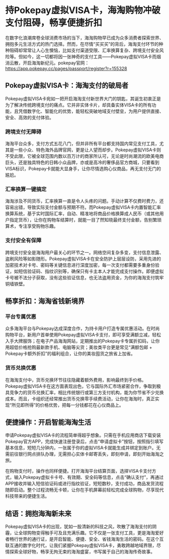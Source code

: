 # 持Pokepay虚拟VISA卡，海淘购物冲破支付阻碍，畅享便捷折扣

在数字化浪潮席卷全球消费市场的当下，海淘购物早已成为众多消费者探索世界、拥抱多元生活方式的热门选择。然而，在尽情“买买买”的背后，海淘支付环节的种种阻碍却常常让人心生懊恼，比如支付渠道受限、汇率换算复杂、跨境支付安全风险等。但如今，这一切都将因一张神奇的支付工具——Pokepay虚拟VISA卡而烟消云散，开启海淘新纪元。pokepay官网：<https://app.pokepay.cc/pages/passport/register?r=155328>

## **Pokepay虚拟VISA卡：海淘支付的破局者**

Pokepay虚拟VISA卡宛如一把开启海淘支付新世界大门的钥匙，其诞生初衷正是为了解决传统跨境支付的痛点。它并非实体卡片，却具备实体VISA卡的所有功能，且凭借数字化、智能化的优势，能轻松突破地域支付壁垒，为用户提供直接、安全、高效的支付体验。

### 跨境支付无障碍

海淘平台众多，支付方式五花八门，但并非所有平台都支持国内常见支付工具，尤其是一些小众、特色海外品牌官网，更是让人望而却步。Pokepay虚拟VISA卡则不受此限，它被全球范围内数以百万计的商家所认可，无论是时尚潮流的欧美电商巨头，还是独具特色的日韩小众品牌，亦或是高冷的奢侈品官方商城，只要看到VISA标识，Pokepay卡就能大显身手，让你尽情选购心仪商品，再无支付无门的尴尬。

### 汇率换算一键搞定

海淘涉及不同货币，汇率换算一直是令人头疼的问题。手动计算不仅费时费力，还容易出错，导致实际支付金额与预期不符。而Pokepay虚拟VISA卡内置智能汇率换算系统，基于实时国际汇率，自动、精准地将商品价格换算成人民币（或其他用户指定货币），让你在购物车结算时，就能一目了然知晓最终支付金额，告别繁琐算术，专注享受购物乐趣。

### 支付安全有保障

跨境支付安全是海淘用户最关心的环节之一。网络空间复杂多变，支付信息泄露、盗刷风险等如影随形。Pokepay虚拟VISA卡在安全防护上层层设防，采用先进的加密技术对卡号、密码等关键信息进行深度加密，每一次支付都需要多重身份验证，如短信验证码、指纹识别等，确保只有卡主本人才能完成支付操作。即便虚拟卡号被不法分子获取，没有这些验证信息，也无法盗用资金，为你的海淘支付筑牢铜墙铁壁。

## **畅享折扣：海淘省钱新境界**

### 平台专属优惠

众多海淘平台与Pokepay达成深度合作，为持卡用户打造专属优惠活动。在时尚购物平台，新用户首单使用Pokepay虚拟VISA卡支付，即可享受满额立减，轻松入手大牌服饰；在电子产品海淘网站，定期推出的Pokepay卡专属折扣码，让你用超低价格抢购最新款手机、电脑等尖货；美妆类平台更是常见“满额包邮 + Pokepay卡额外折扣”的福利组合，让你的美妆囤货之旅省上加省。

### 货币兑换优惠

在海淘支付中，货币兑换环节往往隐藏着额外费用，影响最终到手价格。Pokepay虚拟VISA卡在这方面表现出色，它与国际外汇市场紧密合作，争取到极具竞争力的货币兑换汇率，相比传统银行或第三方支付机构，能为你节省不少兑换成本。而且，卡组织还经常推出货币兑换零手续费活动，让你在海淘时，真正实现“所见即所得”的价格优势，把每一分钱都花在心仪商品上。

## **便捷操作：开启智能海淘生活**

申请Pokepay虚拟VISA卡的流程简单得超乎想象。只需在手机应用商店下载安装Pokepay官方APP，完成快速注册登录后，点击“申请虚拟卡”按钮，按照指引填写基本信息，短短几分钟内，一张属于你的虚拟VISA卡就能生成并绑定到账户。无需前往银行网点排队办理，无需担心实体卡邮寄丢失，即刻申请，即刻开始海淘之旅。

在购物支付时，操作也同样便捷。打开海淘平台结算页面，选择VISA卡支付方式，输入Pokepay虚拟卡卡号、有效期、安全码等信息，点击“确认支付”，再通过APP接收并输入短信验证码或进行指纹验证，短短数秒，支付成功，商品发货流程随即启动。整个过程流畅无卡顿，让你在手机屏幕前轻松完成全球购物，尽享现代科技带来的便捷生活。

## **结语：拥抱海淘新未来**

Pokepay虚拟VISA卡的出现，犹如一股清新的科技之风，吹散了海淘支付的阴霾，让全球购物变得触手可及且充满乐趣。它不仅是一张支付工具，更是海淘爱好者畅行世界的通行证，是开启智能、便捷、安全、省钱海淘生活的密码。在这个互联互通的数字化时代，让我们紧握Pokepay虚拟VISA卡，勇敢跨越地域界限，尽情探索全球好物，畅享无拘无束的海淘盛宴，书写属于自己的海淘传奇故事。
